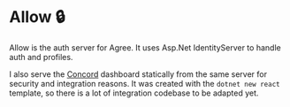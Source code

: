 # Allow :lock:

Allow is the auth server for Agree. It uses Asp.Net IdentityServer to handle auth and profiles.

I also serve the [Concord](./src/Agree.Allow.Presentation/ClientApp) dashboard statically from the same server for security and integration reasons. It was created with the ```dotnet new react``` template, so there is a lot of integration codebase to be adapted yet.
